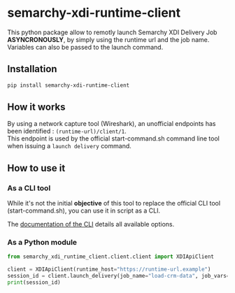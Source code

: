 # semarchy-xdi-runtime-client

This python package allow to remotly launch Semarchy XDI Delivery Job **ASYNCRONOUSLY**, by simply using the runtime url and the job name.
Variables can also be passed to the launch command.

## Installation

```bash
pip install semarchy-xdi-runtime-client
```

## How it works

By using a network capture tool (Wireshark), an unofficial endpoints has been identified : `(runtime-url)/client/1`.  
This endpoint is used by the official start-command.sh command line tool when issuing a `launch delivery` command.

## How to use it

### As a CLI tool

While it's not the initial **objective** of this tool to replace the official CLI tool (start-command.sh), you can use it in script as a CLI.

The [documentation of the CLI](cli/how-to-use.md) details all available options.

### As a Python module

``` python
from semarchy_xdi_runtime_client.client.client import XDIApiClient

client = XDIApiClient(runtime_host="https://runtime-url.example")
session_id = client.launch_delivery(job_name="load-crm-data", job_vars="var ~/date 2024-11-06")
print(session_id)

```
